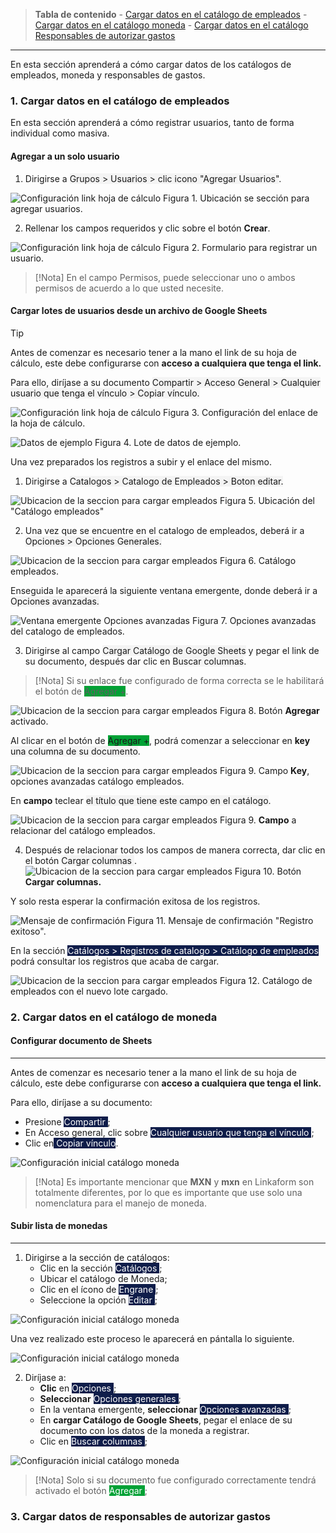 
> **Tabla de contenido**
    - [Cargar datos en el catálogo de empleados](https://www.linkaform.com/funcionalidades#1)
    - [Cargar datos en el catálogo moneda](https://www.linkaform.com/funcionalidades#1)
    - [Cargar datos en el catálogo Responsables de autorizar gastos](https://www.linkaform.com/funcionalidades#1)
---

En esta sección aprenderá a cómo cargar datos de los catálogos de empleados, moneda y responsables de  gastos.
### 1. Cargar datos en el catálogo de empleados

En esta sección aprenderá a cómo registrar usuarios, tanto de forma individual como masiva.
#### Agregar a un solo usuario

1. Dirigirse a <span style="background: #F4F4F4F4"> Grupos > Usuarios > clic icono "Agregar Usuarios"</span>.

![Configuración link hoja de cálculo](/imgs/Modulos/Viaticos/catalogos/empleados/001-catalogo-empleados.png)
Figura 1. Ubicación se sección para agregar usuarios.

2. Rellenar los campos requeridos y clic sobre el botón **Crear**.

![Configuración link hoja de cálculo](/imgs/Modulos/Viaticos/catalogos/empleados/002-catalogo-empleados.png)
Figura 2. Formulario para registrar un usuario.

>[!Nota]
>En el campo Permisos, puede seleccionar uno o ambos permisos de acuerdo a lo que usted necesite.
#### Cargar lotes de usuarios desde un archivo de Google Sheets

>[!Tip]
>Antes de comenzar es necesario tener a la mano el link de su hoja de cálculo, este debe configurarse con **acceso a cualquiera que tenga el link.**
>
>Para ello, diríjase a su documento <span style="background: #F4F4F4F4"> Compartir > Acceso General > Cualquier  usuario que tenga el vínculo > Copiar vínculo. </span>

![Configuración link hoja de cálculo](/imgs/Modulos/Viaticos/catalogos/empleados/0-catalogo-empleados.png)
 Figura 3. Configuración del enlace de la hoja de cálculo.
 
![Datos de ejemplo](/imgs/Modulos/Viaticos/catalogos/empleados/0-1-catalogo-empleados.png)
 Figura 4. Lote de datos de ejemplo.

Una vez preparados los registros a subir y el enlace del mismo.

1. Dirigirse a <span style="background: #F4F4F4F4">Catalogos > Catalogo de Empleados > Boton editar.</span>


![Ubicacion de la seccion para cargar  empleados](/imgs/Modulos/Viaticos/catalogos/empleados/1-catalogo-empleados.png)
Figura 5. Ubicación del "Catálogo empleados"

2. Una vez que se encuentre en el catalogo de empleados, deberá ir a <span style="background: #F4F4F4F4"> Opciones > Opciones Generales.</span>

![Ubicacion de la seccion para cargar  empleados](/imgs/Modulos/Viaticos/catalogos/empleados/2-catalogo-empleados.png)
Figura 6. Catálogo empleados.

Enseguida le aparecerá la siguiente ventana emergente, donde deberá ir a <span style="background: #F4F4F4F4">Opciones avanzadas.</span>

![Ventana emergente Opciones avanzadas](/imgs/Modulos/Viaticos/catalogos/empleados/3-catalogo-empleados.png)
Figura 7. Opciones avanzadas del catalogo de empleados.

3. Dirigirse al campo <span style="background: #F4F4F4F4">Cargar Catálogo de Google Sheets</span> y pegar el link de su documento, después dar clic en <span style="background: #F4F4F4F4">Buscar columnas</span>.

>[!Nota]
>Si su enlace fue configurado de forma correcta se le habilitará el botón de <span style="background: #00a135">Agregar +</span>.


![Ubicacion de la seccion para cargar  empleados](/imgs/Modulos/Viaticos/catalogos/empleados/4-catalogo-empleados.png)
Figura 8. Botón **Agregar** activado.


Al clicar en el botón de <span style="background: #00a135">Agregar +</span>, podrá comenzar a seleccionar en **key** <span style="background: #F4F4F4F4">una columna de su documento</span>.

![Ubicacion de la seccion para cargar  empleados](/imgs/Modulos/Viaticos/catalogos/empleados/4-1-catalogo-empleados.png)
Figura 9. Campo **Key**, opciones avanzadas catálogo empleados.

 En **campo** teclear <span style="background: #F4F4F4F4">el título que tiene este campo en el catálogo</span>.

![Ubicacion de la seccion para cargar  empleados](/imgs/Modulos/Viaticos/catalogos/empleados/4-2-catalogo-empleados.png)
Figura 9. **Campo** a relacionar del catálogo empleados.

4. Después de relacionar todos los campos de manera correcta, dar clic en el botón <span style="background: #F4F4F4F4"> Cargar columnas </span>.
![Ubicacion de la seccion para cargar  empleados](/imgs/Modulos/Viaticos/catalogos/empleados/5-catalogo-empleados.png)
Figura 10. Botón **Cargar columnas.**

Y solo resta esperar la confirmación exitosa de los registros.

![Mensaje de confirmación](/imgs/Modulos/Viaticos/catalogos/empleados/6-catalogo-empleados.png)
Figura 11. Mensaje de confirmación "Registro exitoso".

En la sección <span style="background: #0f1d4a; color: #FFFFFF"> Catálogos > Registros de catalogo > Catálogo de empleados</span> podrá consultar los registros que acaba de cargar.

![Ubicacion de la seccion para cargar  empleados](/imgs/Modulos/Viaticos/catalogos/empleados/7-catalogo-empleados.png)
Figura 12. Catálogo de empleados con el nuevo lote cargado.

### 2. Cargar datos en el catálogo de moneda

#### Configurar documento de Sheets
---
Antes de comenzar es necesario tener a la mano el link de su hoja de cálculo, este debe configurarse con **acceso a cualquiera que tenga el link.**

Para ello, diríjase a su documento:
* Presione <span style="background: #0f1d4a; color: #FFFFFF"> Compartir </span>;
* En Acceso general, clic sobre <span style="background: #0f1d4a; color: #FFFFFF"> Cualquier  usuario que tenga el vínculo </span>;
* Clic en<span style="background: #0f1d4a; color: #FFFFFF"> Copiar vínculo</span>.

![Configuración inicial catálogo moneda](/imgs/Modulos/Viaticos/catalogos/moneda/1-moneda.png)

>[!Nota]
>Es importante mencionar que **MXN** y **mxn** en Linkaform son totalmente diferentes, por lo que es importante que use solo una nomenclatura para el manejo de moneda.

#### Subir lista de monedas
---
1. Dirigirse a la sección de catálogos:
	* Clic en la sección <span style="background: #0f1d4a; color: #FFFFFF"> Catálogos </span>;
	* Ubicar el catálogo de Moneda;
	* Clic en el ícono de <span style="background: #0f1d4a; color: #FFFFFF"> Engrane </span>;
	* Seleccione la opción <span style="background: #0f1d4a; color: #FFFFFF"> Editar </span>;

![Configuración inicial catálogo moneda](/imgs/Modulos/Viaticos/catalogos/moneda/2-moneda.png)

Una vez realizado este proceso le aparecerá en pántalla lo siguiente.

![Configuración inicial catálogo moneda](/imgs/Modulos/Viaticos/catalogos/moneda/3-moneda.png)

2. Diríjase a:
	* **Clic** en <span style="background: #0f1d4a; color: #FFFFFF"> Opciones </span>;
	* **Seleccionar** <span style="background: #0f1d4a; color: #FFFFFF"> Opciones generales </span>;
	* En la ventana emergente, **seleccionar** <span style="background: #0f1d4a; color: #FFFFFF"> Opciones avanzadas </span>;
	* En **cargar Catálogo de Google Sheets**, pegar el enlace de su documento con los datos de la moneda a registrar.
	* Clic en <span style="background: #0f1d4a; color: #FFFFFF"> Buscar columnas </span>;

![Configuración inicial catálogo moneda](/imgs/Modulos/Viaticos/catalogos/moneda/3-moneda.png)

>[!Nota]
>Solo si su documento fue configurado correctamente tendrá activado el botón <span style="background: #00a135; color: #FFFFFF"> Agregar </span>;




### 3. Cargar datos de responsables de autorizar gastos